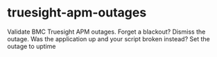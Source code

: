# truesight-apm-outages
Validate BMC Truesight APM outages. Forget a blackout? Dismiss the outage. Was the application up and your script broken instead? Set the outage to uptime
